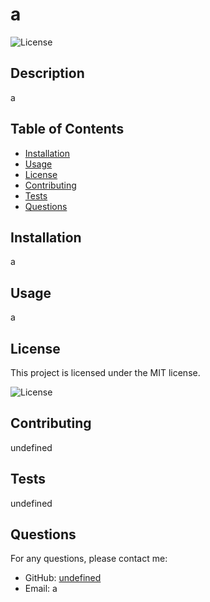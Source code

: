# a
  ![License](https://img.shields.io/badge/license-MIT-brightgreen.svg)

  ## Description
  
  a
  
  ## Table of Contents
  
  - [Installation](#installation)
  - [Usage](#usage)
  - [License](#license)
  - [Contributing](#contributing)
  - [Tests](#tests)
  - [Questions](#questions)
  
  ## Installation
  
  a
  
  ## Usage
  
  a
  
  ## License

This project is licensed under the MIT license.
  
  ![License](https://img.shields.io/badge/license-MIT-brightgreen.svg)


  ## Contributing
  
  undefined
  
  ## Tests
  
  undefined
  
  ## Questions
  
  For any questions, please contact me:
  
  - GitHub: [undefined](https://github.com/undefined)
  - Email: a

